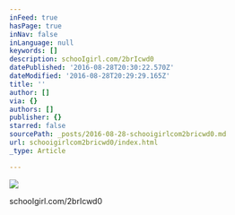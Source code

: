 ```yaml
---
inFeed: true
hasPage: true
inNav: false
inLanguage: null
keywords: []
description: schooIgirl.com/2brIcwd0
datePublished: '2016-08-28T20:30:22.570Z'
dateModified: '2016-08-28T20:29:29.165Z'
title: ''
author: []
via: {}
authors: []
publisher: {}
starred: false
sourcePath: _posts/2016-08-28-schooigirlcom2bricwd0.md
url: schooigirlcom2bricwd0/index.html
_type: Article

---
```

![](https://the-grid-user-content.s3-us-west-2.amazonaws.com/31330b6b-2b9d-4498-828d-ee65e3d721ae.jpg)

schooIgirl.com/2brIcwd0